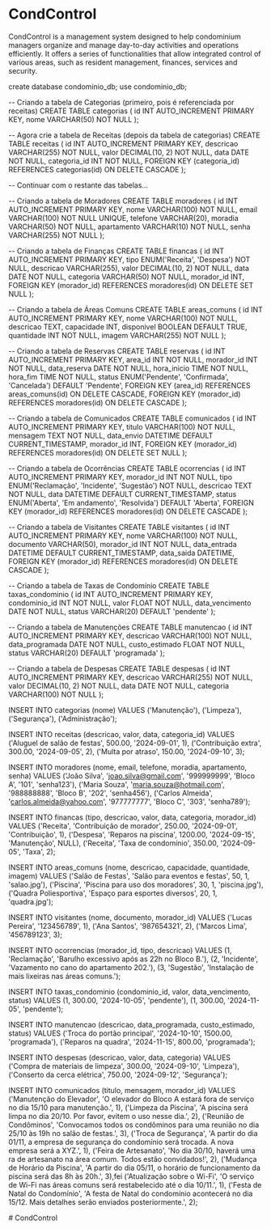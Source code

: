 # CondControl
CondControl is a management system designed to help condominium managers organize and manage day-to-day activities and operations efficiently. It offers a series of functionalities that allow integrated control of various areas, such as resident management, finances, services and security.


create database condominio_db;
use condominio_db;

-- Criando a tabela de Categorias (primeiro, pois é referenciada por receitas)
CREATE TABLE categorias (
    id INT AUTO_INCREMENT PRIMARY KEY,
    nome VARCHAR(50) NOT NULL
);

-- Agora crie a tabela de Receitas (depois da tabela de categorias)
CREATE TABLE receitas (
    id INT AUTO_INCREMENT PRIMARY KEY,
    descricao VARCHAR(255) NOT NULL,
    valor DECIMAL(10, 2) NOT NULL,
    data DATE NOT NULL,
    categoria_id INT NOT NULL,
    FOREIGN KEY (categoria_id) REFERENCES categorias(id) ON DELETE CASCADE
);

-- Continuar com o restante das tabelas...

-- Criando a tabela de Moradores
CREATE TABLE moradores (
    id INT AUTO_INCREMENT PRIMARY KEY,
    nome VARCHAR(100) NOT NULL,
    email VARCHAR(100) NOT NULL UNIQUE,
    telefone VARCHAR(20),
    moradia VARCHAR(50) NOT NULL,
    apartamento VARCHAR(10) NOT NULL,
    senha VARCHAR(255) NOT NULL
);

-- Criando a tabela de Finanças
CREATE TABLE financas (
    id INT AUTO_INCREMENT PRIMARY KEY,
    tipo ENUM('Receita', 'Despesa') NOT NULL,
    descricao VARCHAR(255),
    valor DECIMAL(10, 2) NOT NULL,
    data DATE NOT NULL,
    categoria VARCHAR(50) NOT NULL,
    morador_id INT,
    FOREIGN KEY (morador_id) REFERENCES moradores(id) ON DELETE SET NULL
);

-- Criando a tabela de Áreas Comuns
CREATE TABLE areas_comuns (
    id INT AUTO_INCREMENT PRIMARY KEY,
    nome VARCHAR(100) NOT NULL,
    descricao TEXT,
    capacidade INT,
    disponivel BOOLEAN DEFAULT TRUE,
    quantidade INT NOT NULL,
    imagem VARCHAR(255) NOT NULL
);

-- Criando a tabela de Reservas
CREATE TABLE reservas (
    id INT AUTO_INCREMENT PRIMARY KEY,
    area_id INT NOT NULL,
    morador_id INT NOT NULL,
    data_reserva DATE NOT NULL,
    hora_inicio TIME NOT NULL,
    hora_fim TIME NOT NULL,
    status ENUM('Pendente', 'Confirmada', 'Cancelada') DEFAULT 'Pendente',
    FOREIGN KEY (area_id) REFERENCES areas_comuns(id) ON DELETE CASCADE,
    FOREIGN KEY (morador_id) REFERENCES moradores(id) ON DELETE CASCADE
);

-- Criando a tabela de Comunicados
CREATE TABLE comunicados (
    id INT AUTO_INCREMENT PRIMARY KEY,
    titulo VARCHAR(100) NOT NULL,
    mensagem TEXT NOT NULL,
    data_envio DATETIME DEFAULT CURRENT_TIMESTAMP,
    morador_id INT,
    FOREIGN KEY (morador_id) REFERENCES moradores(id) ON DELETE SET NULL
);

-- Criando a tabela de Ocorrências
CREATE TABLE ocorrencias (
    id INT AUTO_INCREMENT PRIMARY KEY,
    morador_id INT NOT NULL,
    tipo ENUM('Reclamação', 'Incidente', 'Sugestão') NOT NULL,
    descricao TEXT NOT NULL,
    data DATETIME DEFAULT CURRENT_TIMESTAMP,
    status ENUM('Aberta', 'Em andamento', 'Resolvida') DEFAULT 'Aberta',
    FOREIGN KEY (morador_id) REFERENCES moradores(id) ON DELETE CASCADE
);

-- Criando a tabela de Visitantes
CREATE TABLE visitantes (
    id INT AUTO_INCREMENT PRIMARY KEY,
    nome VARCHAR(100) NOT NULL,
    documento VARCHAR(50),
    morador_id INT NOT NULL,
    data_entrada DATETIME DEFAULT CURRENT_TIMESTAMP,
    data_saida DATETIME,
    FOREIGN KEY (morador_id) REFERENCES moradores(id) ON DELETE CASCADE
);

-- Criando a tabela de Taxas de Condomínio
CREATE TABLE taxas_condominio (
    id INT AUTO_INCREMENT PRIMARY KEY,
    condominio_id INT NOT NULL,
    valor FLOAT NOT NULL,
    data_vencimento DATE NOT NULL,
    status VARCHAR(20) DEFAULT 'pendente'
);

-- Criando a tabela de Manutenções
CREATE TABLE manutencao (
    id INT AUTO_INCREMENT PRIMARY KEY,
    descricao VARCHAR(100) NOT NULL,
    data_programada DATE NOT NULL,
    custo_estimado FLOAT NOT NULL,
    status VARCHAR(20) DEFAULT 'programada'
);

-- Criando a tabela de Despesas
CREATE TABLE despesas (
    id INT AUTO_INCREMENT PRIMARY KEY,
    descricao VARCHAR(255) NOT NULL,
    valor DECIMAL(10, 2) NOT NULL,
    data DATE NOT NULL,
    categoria VARCHAR(100) NOT NULL
);




INSERT INTO categorias (nome) VALUES 
('Manutenção'),
('Limpeza'),
('Segurança'),
('Administração');


INSERT INTO receitas (descricao, valor, data, categoria_id) VALUES 
('Aluguel de salão de festas', 500.00, '2024-09-01', 1),
('Contribuição extra', 300.00, '2024-09-05', 2),
('Multa por atraso', 150.00, '2024-09-10', 3);


INSERT INTO moradores (nome, email, telefone, moradia, apartamento, senha) VALUES 
('João Silva', 'joao.silva@gmail.com', '999999999', 'Bloco A', '101', 'senha123'),
('Maria Souza', 'maria.souza@hotmail.com', '988888888', 'Bloco B', '202', 'senha456'),
('Carlos Almeida', 'carlos.almeida@yahoo.com', '977777777', 'Bloco C', '303', 'senha789');


INSERT INTO financas (tipo, descricao, valor, data, categoria, morador_id) VALUES 
('Receita', 'Contribuição de morador', 250.00, '2024-09-01', 'Contribuição', 1),
('Despesa', 'Reparos na piscina', 1200.00, '2024-09-15', 'Manutenção', NULL),
('Receita', 'Taxa de condomínio', 350.00, '2024-09-05', 'Taxa', 2);



INSERT INTO areas_comuns (nome, descricao, capacidade, quantidade, imagem) VALUES 
('Salão de Festas', 'Salão para eventos e festas', 50, 1, 'salao.jpg'),
('Piscina', 'Piscina para uso dos moradores', 30, 1, 'piscina.jpg'),
('Quadra Poliesportiva', 'Espaço para esportes diversos', 20, 1, 'quadra.jpg');


INSERT INTO visitantes (nome, documento, morador_id) VALUES 
('Lucas Pereira', '123456789', 1),
('Ana Santos', '987654321', 2),
('Marcos Lima', '456789123', 3);



INSERT INTO ocorrencias (morador_id, tipo, descricao) VALUES 
(1, 'Reclamação', 'Barulho excessivo após as 22h no Bloco B.'),
(2, 'Incidente', 'Vazamento no cano do apartamento 202.'),
(3, 'Sugestão', 'Instalação de mais lixeiras nas áreas comuns.');


INSERT INTO taxas_condominio (condominio_id, valor, data_vencimento, status) VALUES 
(1, 300.00, '2024-10-05', 'pendente'),
(1, 300.00, '2024-11-05', 'pendente');


INSERT INTO manutencao (descricao, data_programada, custo_estimado, status) VALUES 
('Troca do portão principal', '2024-10-10', 1500.00, 'programada'),
('Reparos na quadra', '2024-11-15', 800.00, 'programada');


INSERT INTO despesas (descricao, valor, data, categoria) VALUES 
('Compra de materiais de limpeza', 300.00, '2024-09-10', 'Limpeza'),
('Conserto da cerca elétrica', 750.00, '2024-09-12', 'Segurança');


INSERT INTO comunicados (titulo, mensagem, morador_id) VALUES 
('Manutenção do Elevador', 'O elevador do Bloco A estará fora de serviço no dia 15/10 para manutenção.', 1),
('Limpeza da Piscina', 'A piscina será limpa no dia 20/10. Por favor, evitem o uso nesse dia.', 2),
('Reunião de Condôminos', 'Convocamos todos os condôminos para uma reunião no dia 25/10 às 19h no salão de festas.', 3),
('Troca de Segurança', 'A partir do dia 01/11, a empresa de segurança do condomínio será trocada. A nova empresa será a XYZ.', 1),
('Feira de Artesanato', 'No dia 30/10, haverá uma ra de artesanato na área comum. Todos estão convidados!', 2),
('Mudança de Horário da Piscina', 'A partir do dia 05/11, o horário de funcionamento da piscina será das 8h às 20h.', 3),fei
('Atualização sobre o Wi-Fi', 'O serviço de Wi-Fi nas áreas comuns será restabelecido até o dia 10/11.', 1),
('Festa de Natal do Condomínio', 'A festa de Natal do condomínio acontecerá no dia 15/12. Mais detalhes serão enviados posteriormente.', 2);


#   C o n d C o n t r o l  
 